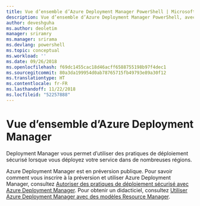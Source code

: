 ```yaml
---
title: Vue d’ensemble d’Azure Deployment Manager PowerShell | Microsoft Docs
description: Vue d’ensemble d’Azure Deployment Manager PowerShell, avec des liens vers les procédures d’installation et de configuration.
author: deveshguha
ms.author: deoletim
manager: sriramry
ms.manager: srirama
ms.devlang: powershell
ms.topic: conceptual
ms.workload: ''
ms.date: 09/26/2018
ms.openlocfilehash: f69dc1455cac18d46acff6588755198b97f4dec1
ms.sourcegitcommit: 80a3da199954d0ab78765715fb49793e89a30f12
ms.translationtype: HT
ms.contentlocale: fr-FR
ms.lasthandoff: 11/22/2018
ms.locfileid: "52257888"
---
```

# <a name="overview-of-azure-deployment-manager"></a>Vue d’ensemble d’Azure Deployment Manager

Deployment Manager vous permet d’utiliser des pratiques de déploiement sécurisé lorsque vous déployez votre service dans de nombreuses régions.

Azure Deployment Manager est en préversion publique. Pour savoir comment vous inscrire à la préversion et utiliser Azure Deployment Manager, consultez [Autoriser des pratiques de déploiement sécurisé avec Azure Deployment Manager](https://docs.microsoft.com/en-us/azure/azure-resource-manager/deployment-manager-overview). Pour obtenir un didacticiel, consultez [Utiliser Azure Deployment Manager avec des modèles Resource Manager](https://docs.microsoft.com/en-us/azure/azure-resource-manager/deployment-manager-tutorial).
